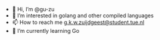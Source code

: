 - 👋 Hi, I’m @gu-zu
- 👀 I’m interested in golang and other compiled languages
- 📫 How to reach me g.k.w.zuijdgeest@student.tue.nl
- 🌱 I’m currently learning Go

<!---
gu-zu/gu-zu is a ✨ special ✨ repository because its `README.md` (this file) appears on your GitHub profile.
You can click the Preview link to take a look at your changes.

- 🌱 I’m currently learning C++
--->
